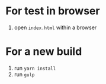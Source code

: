 # For test in browser

1. open `index.html` within a browser

# For a new build

1. run `yarn install`
1. run `gulp`